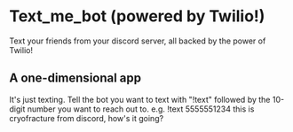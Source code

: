 # Text_me_bot (powered by Twilio!)

Text your friends from your discord server, all backed by the power of Twilio! 

## A one-dimensional app

It's just texting. Tell the bot you want to text with "!text" followed by the 10-digit number you want to reach out to.
e.g. !text 5555551234 this is cryofracture from discord, how's it going?

